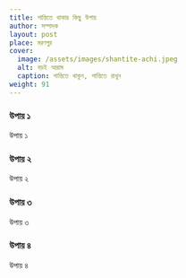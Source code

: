 ```yaml
---
title: শান্তিতে থাকার কিছু উপায়
author: সম্পাদক
layout: post
place: মরণপুর
cover:
  image: /assets/images/shantite-achi.jpeg
  alt: বড়ই আরাম
  caption: শান্তিতে থাকুন, শান্তিতে রাখুন
weight: 91
---
```

### উপায় ১
উপায় ১

### উপায় ২
উপায় ২

### উপায় ৩
উপায় ৩

### উপায় ৪
উপায় ৪